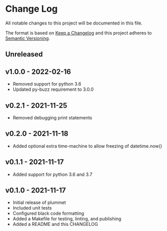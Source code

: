 # Change Log

All notable changes to this project will be documented in this file.

The format is based on [Keep a Changelog](http://keepachangelog.com/)
and this project adheres to [Semantic Versioning](http://semver.org/).

## Unreleased

## v1.0.0 - 2022-02-16
- Removed support for python 3.6
- Updated py-buzz requirement to 3.0.0

## v0.2.1 - 2021-11-25
- Removed debugging print statements

## v0.2.0 - 2021-11-18
- Added optional extra time-machine to allow freezing of datetime.now()

## v0.1.1 - 2021-11-17
- Added support for python 3.6 and 3.7

## v0.1.0 - 2021-11-17
- Initial release of plummet
- Included unit tests
- Configured black code formatting
- Added a Makefile for testing, linting, and publishing
- Added a README and this CHANGELOG
